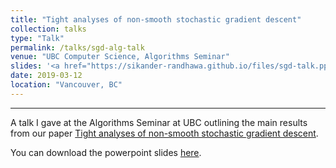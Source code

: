 ```yaml
---
title: "Tight analyses of non-smooth stochastic gradient descent"
collection: talks
type: "Talk"
permalink: /talks/sgd-alg-talk
venue: "UBC Computer Science, Algorithms Seminar"
slides: '<a href="https://sikander-randhawa.github.io/files/sgd-talk.pptm)">slides</a>'
date: 2019-03-12
location: "Vancouver, BC"
---
```


---

A talk I gave at the Algorithms Seminar at UBC outlining the main results from our paper [Tight analyses of non-smooth stochastic gradient descent](https://sikander-randhawa.github.io/publication/2018-12-13-sgd). 

You can download the powerpoint slides [here](http://sikander-randhawa.github.io/files/sgd-talk.pptm).
